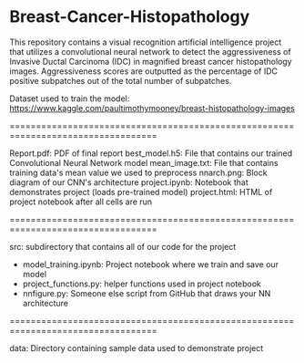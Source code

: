 # Breast-Cancer-Histopathology
This repository contains a visual recognition artificial intelligence project that utilizes a convolutional neural network to detect the aggressiveness of Invasive Ductal Carcinoma (IDC) in magnified breast cancer histopathology images.
Aggressiveness scores are outputted as the percentage of IDC positive subpatches out of the total number of subpatches.

Dataset used to train the model: https://www.kaggle.com/paultimothymooney/breast-histopathology-images

==================================================================================

Report.pdf: PDF of final report
best_model.h5: File that contains our trained Convolutional Neural Network model
mean_image.txt: File that contains training data's mean value we used to preprocess
nnarch.png: Block diagram of our CNN's architecture 
project.ipynb: Notebook that demonstrates project (loads pre-trained model)
project.html: HTML of project notebook after all cells are run

==================================================================================

src: subdirectory that contains all of our code for the project
  - model_training.ipynb: Project notebook where we train and save our model
  - project_functions.py: helper functions used in project notebook
  - nnfigure.py: Someone else script from GitHub that draws your NN architecture 

==================================================================================

data: Directory containing sample data used to demonstrate project
